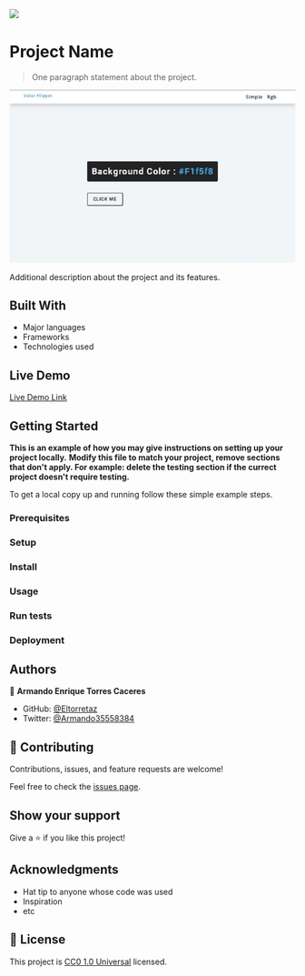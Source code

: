 ![](https://img.shields.io/badge/Uneweb-blue)

# Project Name

> One paragraph statement about the project.

![screenshot](./app_screenshot.jpg)

Additional description about the project and its features.

## Built With

- Major languages
- Frameworks
- Technologies used

## Live Demo

[Live Demo Link](https://eltorretaz.github.io/color-flipper-Armando-07Oct23/)


## Getting Started

**This is an example of how you may give instructions on setting up your project locally.**
**Modify this file to match your project, remove sections that don't apply. For example: delete the testing section if the currect project doesn't require testing.**


To get a local copy up and running follow these simple example steps.

### Prerequisites

### Setup

### Install

### Usage

### Run tests

### Deployment



## Authors

👤 **Armando Enrique Torres Caceres**

- GitHub: [@Eltorretaz](https://github.com/Eltorretaz)
- Twitter: [@Armando35558384](https://twitter.com/Armando35558384)

## 🤝 Contributing

Contributions, issues, and feature requests are welcome!

Feel free to check the [issues page](https://github.com/Eltorretaz/color-flipper-Armando-07Oct23/issues).

## Show your support

Give a ⭐️ if you like this project!

## Acknowledgments

- Hat tip to anyone whose code was used
- Inspiration
- etc

## 📝 License

This project is [CC0 1.0 Universal](LICENSE) licensed.